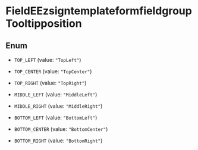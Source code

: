 

# FieldEEzsigntemplateformfieldgroupTooltipposition

## Enum


* `TOP_LEFT` (value: `"TopLeft"`)

* `TOP_CENTER` (value: `"TopCenter"`)

* `TOP_RIGHT` (value: `"TopRight"`)

* `MIDDLE_LEFT` (value: `"MiddleLeft"`)

* `MIDDLE_RIGHT` (value: `"MiddleRight"`)

* `BOTTOM_LEFT` (value: `"BottomLeft"`)

* `BOTTOM_CENTER` (value: `"BottomCenter"`)

* `BOTTOM_RIGHT` (value: `"BottomRight"`)



